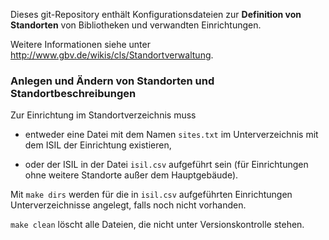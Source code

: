 Dieses git-Repository enthält Konfigurationsdateien zur **Definition von
Standorten** von Bibliotheken und verwandten Einrichtungen. 

Weitere Informationen siehe unter
<http://www.gbv.de/wikis/cls/Standortverwaltung>.

### Anlegen und Ändern von Standorten und Standortbeschreibungen

Zur Einrichtung im Standortverzeichnis muss

* entweder eine Datei mit dem Namen `sites.txt` im Unterverzeichnis mit dem
  ISIL der Einrichtung existieren,

* oder der ISIL in der Datei `isil.csv` aufgeführt sein (für
  Einrichtungen ohne weitere Standorte außer dem Hauptgebäude).

Mit `make dirs` werden für die in `isil.csv` aufgeführten Einrichtungen
Unterverzeichnisse angelegt, falls noch nicht vorhanden.

`make clean` löscht alle Dateien, die nicht unter Versionskontrolle stehen.

